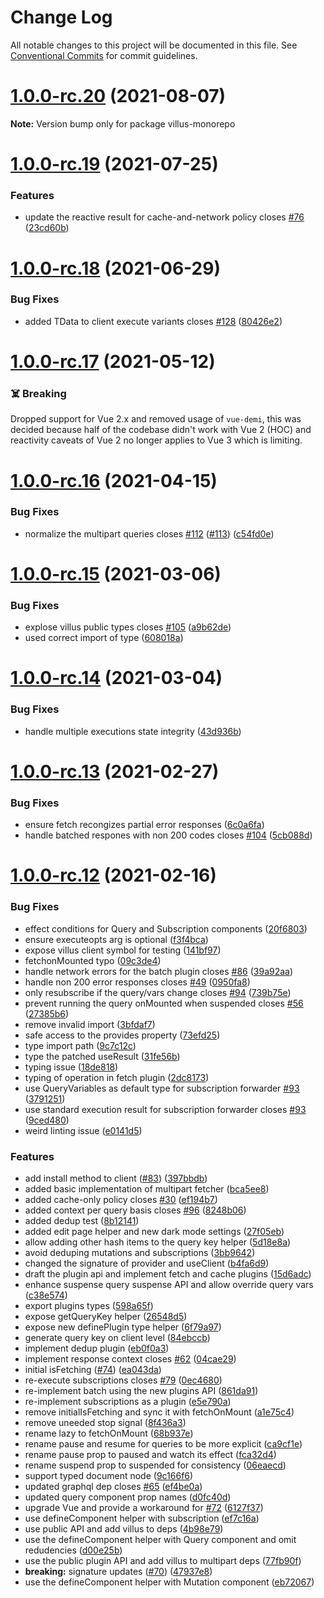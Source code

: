 # Change Log

All notable changes to this project will be documented in this file.
See [Conventional Commits](https://conventionalcommits.org) for commit guidelines.

# [1.0.0-rc.20](https://github.com/logaretm/villus/compare/v1.0.0-rc.19...v1.0.0-rc.20) (2021-08-07)

**Note:** Version bump only for package villus-monorepo





# [1.0.0-rc.19](https://github.com/logaretm/villus/compare/v1.0.0-rc.18...v1.0.0-rc.19) (2021-07-25)


### Features

* update the reactive result for cache-and-network policy closes [#76](https://github.com/logaretm/villus/issues/76) ([23cd60b](https://github.com/logaretm/villus/commit/23cd60ba3646b95514af37cd3f174e21f2151867))





# [1.0.0-rc.18](https://github.com/logaretm/villus/compare/v1.0.0-rc.17...v1.0.0-rc.18) (2021-06-29)


### Bug Fixes

* added TData to client execute variants closes [#128](https://github.com/logaretm/villus/issues/128) ([80426e2](https://github.com/logaretm/villus/commit/80426e21c98301d9896f814e94c106a1374cd385))





# [1.0.0-rc.17](https://github.com/logaretm/villus/compare/v1.0.0-rc.16...v1.0.0-rc.17) (2021-05-12)

### ☠️ Breaking

Dropped support for Vue 2.x and removed usage of `vue-demi`, this was decided because half of the codebase didn't work with Vue 2 (HOC) and reactivity caveats of Vue 2 no longer applies to Vue 3 which is limiting.


# [1.0.0-rc.16](https://github.com/logaretm/villus/compare/v1.0.0-rc.15...v1.0.0-rc.16) (2021-04-15)


### Bug Fixes

* normalize the multipart queries closes [#112](https://github.com/logaretm/villus/issues/112) ([#113](https://github.com/logaretm/villus/issues/113)) ([c54fd0e](https://github.com/logaretm/villus/commit/c54fd0e80f8d05a4a115630e8b7c83bd2c58a5f3))





# [1.0.0-rc.15](https://github.com/logaretm/villus/compare/v1.0.0-rc.14...v1.0.0-rc.15) (2021-03-06)


### Bug Fixes

* explose villus public types closes [#105](https://github.com/logaretm/villus/issues/105) ([a9b62de](https://github.com/logaretm/villus/commit/a9b62de2e24fba25c26cbf3527606d6f258a8b4c))
* used correct import of type ([608018a](https://github.com/logaretm/villus/commit/608018a6fad13cd2626cf3cc9609e28d5dc472b4))





# [1.0.0-rc.14](https://github.com/logaretm/villus/compare/v1.0.0-rc.13...v1.0.0-rc.14) (2021-03-04)


### Bug Fixes

* handle multiple executions state integrity ([43d936b](https://github.com/logaretm/villus/commit/43d936b91a407af0e3e83a1f1a1c81dbb00d0806))





# [1.0.0-rc.13](https://github.com/logaretm/villus/compare/v1.0.0-rc.12...v1.0.0-rc.13) (2021-02-27)


### Bug Fixes

* ensure fetch recongizes partial error responses ([6c0a6fa](https://github.com/logaretm/villus/commit/6c0a6fa81a57131c9c23758435a1143f3fafd33d))
* handle batched respones with non 200 codes closes [#104](https://github.com/logaretm/villus/issues/104) ([5cb088d](https://github.com/logaretm/villus/commit/5cb088df59d0b0d64b71a27b21181a1e50e9e57e))





# [1.0.0-rc.12](https://github.com/logaretm/villus/compare/v1.0.0-beta.0...v1.0.0-rc.12) (2021-02-16)


### Bug Fixes

* effect conditions for Query and Subscription components ([20f6803](https://github.com/logaretm/villus/commit/20f68035861916dffadbe11ea5a55739cc1e9ac8))
* ensure executeopts arg is optional ([f3f4bca](https://github.com/logaretm/villus/commit/f3f4bca64121938d22329ed70f5d6dceb1693121))
* expose villus client symbol for testing ([141bf97](https://github.com/logaretm/villus/commit/141bf9717250894d58a71ce3dd8a28160677b229))
* fetchonMounted typo ([09c3de4](https://github.com/logaretm/villus/commit/09c3de457e4a4b30742e5f315b1241b0961681fb))
* handle network errors for the batch plugin closes [#86](https://github.com/logaretm/villus/issues/86) ([39a92aa](https://github.com/logaretm/villus/commit/39a92aa35a0ae54c772b317d35cd73d84548ec62))
* handle non 200 error responses closes [#49](https://github.com/logaretm/villus/issues/49) ([0950fa8](https://github.com/logaretm/villus/commit/0950fa8a82060a02871d4eb027841eb0ecb31f96))
* only resubscribe if the query/vars change closes [#94](https://github.com/logaretm/villus/issues/94) ([739b75e](https://github.com/logaretm/villus/commit/739b75e8e140fa418011672ba081bf10a4611237))
* prevent running the query onMounted when suspended closes [#56](https://github.com/logaretm/villus/issues/56) ([27385b6](https://github.com/logaretm/villus/commit/27385b66e196a43e6ab64800183a693939f5320a))
* remove invalid import ([3bfdaf7](https://github.com/logaretm/villus/commit/3bfdaf77028549c22705f0a702bb84a4dcd1d66f))
* safe access to the provides property ([73efd25](https://github.com/logaretm/villus/commit/73efd25399988ea3615e208fff16ef8fbcd5d7e1))
* type import path ([9c7c12c](https://github.com/logaretm/villus/commit/9c7c12ce0bbf8f1cf2d88b6b1b2d56a1b21299ba))
* type the patched useResult ([31fe56b](https://github.com/logaretm/villus/commit/31fe56b89f9f8d02c48c02beec4227618cc6f2d8))
* typing issue ([18de818](https://github.com/logaretm/villus/commit/18de8186566d36a43999c8fb0cab51ccd3102e0a))
* typing of operation in fetch plugin ([2dc8173](https://github.com/logaretm/villus/commit/2dc81738c784f00373a95d70bd75a38a3e35d62d))
* use QueryVariables as default type for subscription forwarder [#93](https://github.com/logaretm/villus/issues/93) ([3791251](https://github.com/logaretm/villus/commit/37912514ce7f5fe1123d0f2c46c95963c67203ef))
* use standard execution result for subscription forwarder closes [#93](https://github.com/logaretm/villus/issues/93) ([9ced480](https://github.com/logaretm/villus/commit/9ced480d387edb8d1d8893cc88d3ae0e856a897c))
* weird linting issue ([e0141d5](https://github.com/logaretm/villus/commit/e0141d512b65ab4b5ec2e714caa57c716fd53491))


### Features

* add install method to client ([#83](https://github.com/logaretm/villus/issues/83)) ([397bbdb](https://github.com/logaretm/villus/commit/397bbdb612a4bacfd5f3b9242d48b2ec94ccde14))
* added basic implementation of multipart fetcher ([bca5ee8](https://github.com/logaretm/villus/commit/bca5ee857a0c9583850d4f23e673c3467321044f))
* added cache-only policy closes [#30](https://github.com/logaretm/villus/issues/30) ([ef194b7](https://github.com/logaretm/villus/commit/ef194b7395f1ea24130647cea50e318b10b71aff))
* added context per query basis closes [#96](https://github.com/logaretm/villus/issues/96) ([8248b06](https://github.com/logaretm/villus/commit/8248b06674a4bf2757f0025740d7b775945acc09))
* added dedup test ([8b12141](https://github.com/logaretm/villus/commit/8b1214155b0bd8c4ff1c89734af8ba1d6e2838f1))
* added edit page helper and new dark mode settings ([27f05eb](https://github.com/logaretm/villus/commit/27f05eb99ca65cc0eb64e7a0d9822dd513de3690))
* allow adding other hash items to the query key helper ([5d18e8a](https://github.com/logaretm/villus/commit/5d18e8a7c3016cc9adef0bacfe43076878654a73))
* avoid deduping mutations and subscriptions ([3bb9642](https://github.com/logaretm/villus/commit/3bb9642990b8fac1352964c965b6483ad0626655))
* changed the signature of provider and useClient ([b4fa6d9](https://github.com/logaretm/villus/commit/b4fa6d953a4997554497253bf520d401c571d4b2))
* draft the plugin api and implement fetch and cache plugins ([15d6adc](https://github.com/logaretm/villus/commit/15d6adc0a165cd9f420d3440d449026c7869bcde))
* enhance suspense query suspense API and allow override query vars ([c38e574](https://github.com/logaretm/villus/commit/c38e574a12801cf8e15b05c37637bc62b1cae9b4))
* export plugins types ([598a65f](https://github.com/logaretm/villus/commit/598a65fec909ae273aa2bb588e0d9e3d306dee88))
* expose getQueryKey helper ([26548d5](https://github.com/logaretm/villus/commit/26548d575d579bd1cff44c7cbacc93c07e06fee8))
* expose new definePlugin type helper ([6f79a97](https://github.com/logaretm/villus/commit/6f79a97b040f132cdbea97a7e6050043f21b2195))
* generate query key on client level ([84ebccb](https://github.com/logaretm/villus/commit/84ebccbad54d1a015717ed58e587a86da49e83e1))
* implement dedup plugin ([eb0f0a3](https://github.com/logaretm/villus/commit/eb0f0a36947aec6a5cf02a0b395acfe32f63f1d8))
* implement response context closes [#62](https://github.com/logaretm/villus/issues/62) ([04cae29](https://github.com/logaretm/villus/commit/04cae29a8ba6163127a6da4985e37585084763ce))
* initial isFetching ([#74](https://github.com/logaretm/villus/issues/74)) ([ea043da](https://github.com/logaretm/villus/commit/ea043da2a4d25c81e772c2a8b9a8c9ddf33e6680))
* re-execute subscriptions closes [#79](https://github.com/logaretm/villus/issues/79) ([0ec4680](https://github.com/logaretm/villus/commit/0ec46802c80788531a7b84c516eac9d879b076e8))
* re-implement batch using the new plugins API ([861da91](https://github.com/logaretm/villus/commit/861da912029ba4caafb26a19cc92b20bb4e55d6a))
* re-implement subscriptions as a plugin ([e5e790a](https://github.com/logaretm/villus/commit/e5e790a404eb0cc27a9320999c03484e8bf575d5))
* remove initialIsFetching and sync it with fetchOnMount ([a1e75c4](https://github.com/logaretm/villus/commit/a1e75c4aeb800a2e22e123bb1c75271258ff09dc))
* remove uneeded stop signal ([8f436a3](https://github.com/logaretm/villus/commit/8f436a3ce6e71f36d0f9f05de8c9fe01588c07f5))
* rename lazy to fetchOnMount ([68b937e](https://github.com/logaretm/villus/commit/68b937ebfc91037494be33a67f643c22e11b5064))
* rename pause and resume for queries to  be more explicit ([ca9cf1e](https://github.com/logaretm/villus/commit/ca9cf1eb93aeff8a40cc9d85465e45089990d412))
* rename pause prop to paused and watch its effect ([fca32d4](https://github.com/logaretm/villus/commit/fca32d4e03f57312340ca0cea6d6697eef21280a))
* rename suspend prop to suspended for consistency ([06eaecd](https://github.com/logaretm/villus/commit/06eaecd8a5ac02f82d015511c8fb80db79150deb))
* support typed document node ([9c166f6](https://github.com/logaretm/villus/commit/9c166f6bffa589ec580d8e8d6f2729ab17a662c0))
* updated graphql dep closes [#65](https://github.com/logaretm/villus/issues/65) ([ef4be0a](https://github.com/logaretm/villus/commit/ef4be0afb8cba12a57c5cc128b999f570898fa69))
* updated query component prop names ([d0fc40d](https://github.com/logaretm/villus/commit/d0fc40d7376c6e8cd3d7cfb02b03198e7e7d11f9))
* upgrade Vue and provide a workaround for [#72](https://github.com/logaretm/villus/issues/72) ([6127f37](https://github.com/logaretm/villus/commit/6127f379adf743b691f48f9bc6d044553f9771b5))
* use defineComponent helper with subscription ([ef7c16a](https://github.com/logaretm/villus/commit/ef7c16a4948b407f36523b037d58db41d9f50302))
* use public API and add villus to deps ([4b98e79](https://github.com/logaretm/villus/commit/4b98e79d3e146da608a45d72ac81e00b6ba735ec))
* use the defineComponent helper with Query component and omit redudencies ([d00e25b](https://github.com/logaretm/villus/commit/d00e25b8d924434ab44602d65788a2d4a9da5bda))
* use the public plugin API and add villus to multipart deps ([77fb90f](https://github.com/logaretm/villus/commit/77fb90f71e400b3000dd18ffbfa7f355365c5c01))
* **breaking:** signature updates ([#70](https://github.com/logaretm/villus/issues/70)) ([47937e8](https://github.com/logaretm/villus/commit/47937e8437cae6e78769dc7b0abfa2f4c41f5996))
* use the defineComponent helper with Mutation component ([eb72067](https://github.com/logaretm/villus/commit/eb7206783e898b710463c87f0cb2a2e880c659e9))
